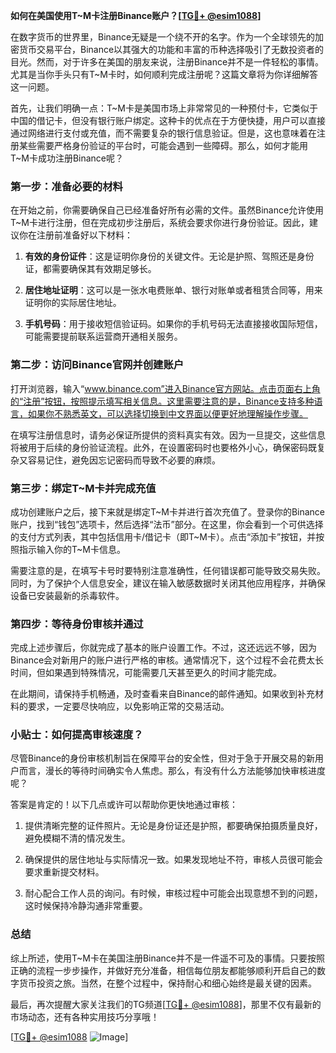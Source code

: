 **如何在美国使用T~M卡注册Binance账户？[[TG💪+ @esim1088](https://t.me/s/esim1088)]**

在数字货币的世界里，Binance无疑是一个绕不开的名字。作为一个全球领先的加密货币交易平台，Binance以其强大的功能和丰富的币种选择吸引了无数投资者的目光。然而，对于许多在美国的朋友来说，注册Binance并不是一件轻松的事情。尤其是当你手头只有T~M卡时，如何顺利完成注册呢？这篇文章将为你详细解答这一问题。

首先，让我们明确一点：T~M卡是美国市场上非常常见的一种预付卡，它类似于中国的借记卡，但没有银行账户绑定。这种卡的优点在于方便快捷，用户可以直接通过网络进行支付或充值，而不需要复杂的银行信息验证。但是，这也意味着在注册某些需要严格身份验证的平台时，可能会遇到一些障碍。那么，如何才能用T~M卡成功注册Binance呢？

### 第一步：准备必要的材料

在开始之前，你需要确保自己已经准备好所有必需的文件。虽然Binance允许使用T~M卡进行注册，但在完成初步注册后，系统会要求你进行身份验证。因此，建议你在注册前准备好以下材料：

1. **有效的身份证件**：这是证明你身份的关键文件。无论是护照、驾照还是身份证，都需要确保其有效期足够长。
   
2. **居住地址证明**：这可以是一张水电费账单、银行对账单或者租赁合同等，用来证明你的实际居住地址。

3. **手机号码**：用于接收短信验证码。如果你的手机号码无法直接接收国际短信，可能需要提前联系运营商开通相关服务。

### 第二步：访问Binance官网并创建账户

打开浏览器，输入“www.binance.com”进入Binance官方网站。点击页面右上角的“注册”按钮，按照提示填写相关信息。这里需要注意的是，Binance支持多种语言，如果你不熟悉英文，可以选择切换到中文界面以便更好地理解操作步骤。

在填写注册信息时，请务必保证所提供的资料真实有效。因为一旦提交，这些信息将被用于后续的身份验证流程。此外，在设置密码时也要格外小心，确保密码既复杂又容易记住，避免因忘记密码而导致不必要的麻烦。

### 第三步：绑定T~M卡并完成充值

成功创建账户之后，接下来就是绑定T~M卡并进行首次充值了。登录你的Binance账户，找到“钱包”选项卡，然后选择“法币”部分。在这里，你会看到一个可供选择的支付方式列表，其中包括信用卡/借记卡（即T~M卡）。点击“添加卡”按钮，并按照指示输入你的T~M卡信息。

需要注意的是，在填写卡号时要特别注意准确性，任何错误都可能导致交易失败。同时，为了保护个人信息安全，建议在输入敏感数据时关闭其他应用程序，并确保设备已安装最新的杀毒软件。

### 第四步：等待身份审核并通过

完成上述步骤后，你就完成了基本的账户设置工作。不过，这还远远不够，因为Binance会对新用户的账户进行严格的审核。通常情况下，这个过程不会花费太长时间，但如果遇到特殊情况，可能需要几天甚至更久的时间才能完成。

在此期间，请保持手机畅通，及时查看来自Binance的邮件通知。如果收到补充材料的要求，一定要尽快响应，以免影响正常的交易活动。

### 小贴士：如何提高审核速度？

尽管Binance的身份审核机制旨在保障平台的安全性，但对于急于开展交易的新用户而言，漫长的等待时间确实令人焦虑。那么，有没有什么方法能够加快审核进度呢？

答案是肯定的！以下几点或许可以帮助你更快地通过审核：

1. 提供清晰完整的证件照片。无论是身份证还是护照，都要确保拍摄质量良好，避免模糊不清的情况发生。
   
2. 确保提供的居住地址与实际情况一致。如果发现地址不符，审核人员很可能会要求重新提交材料。

3. 耐心配合工作人员的询问。有时候，审核过程中可能会出现意想不到的问题，这时候保持冷静沟通非常重要。

### 总结

综上所述，使用T~M卡在美国注册Binance并不是一件遥不可及的事情。只要按照正确的流程一步步操作，并做好充分准备，相信每位朋友都能够顺利开启自己的数字货币投资之旅。当然，在整个过程中，保持耐心和细心始终是最关键的因素。

最后，再次提醒大家关注我们的TG频道[[TG💪+ @esim1088](https://t.me/s/esim1088)]，那里不仅有最新的市场动态，还有各种实用技巧分享哦！

[[TG💪+ @esim1088](https://t.me/s/esim1088) ![Image](https://i.postimg.cc/4NQfJmqS/Snipaste-2025-05-13-00-14-12.png)]